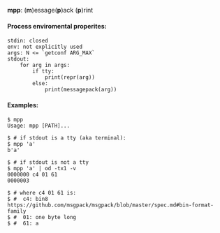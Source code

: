 **mpp**: (**m**)essage(**p**)ack (**p**)rint

#### Process enviromental properites:
```
stdin: closed
env: not explicitly used
args: N <= `getconf ARG_MAX`
stdout:
    for arg in args:
        if tty:
            print(repr(arg))
        else:
            print(messagepack(arg))
```
#### Examples:
```
$ mpp
Usage: mpp [PATH]...

$ # if stdout is a tty (aka terminal):
$ mpp 'a'
b'a'

$ # if stdout is not a tty
$ mpp 'a' | od -tx1 -v
0000000 c4 01 61
0000003

$ # where c4 01 61 is:
$ #  c4: bin8 https://github.com/msgpack/msgpack/blob/master/spec.md#bin-format-family
$ #  01: one byte long
$ #  61: a
```
